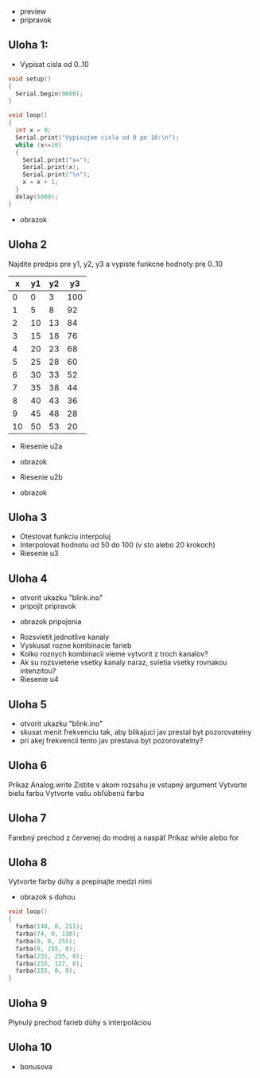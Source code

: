 - preview
- pripravok 

## Uloha 1:

- Vypisat cisla od 0..10

```C
void setup() 
{
  Serial.begin(9600);
}

void loop() 
{
  int x = 0;
  Serial.print("Vypisujem cisla od 0 po 10:\n");
  while (x<=10)
  {
    Serial.print("x=");
    Serial.print(x);
    Serial.print("\n");
    x = x + 1;
  }
  delay(5000);
}
```
+ obrazok

## Uloha 2

Najdite predpis pre y1, y2, y3 a vypiste funkcne hodnoty pre 0..10

| x  | y1  | y2  | y3  |
-----|-----|-----|-----|
| 0  | 0   | 3   | 100 |
| 1  | 5   | 8   | 92  |
| 2  | 10  | 13  | 84  |
| 3  | 15  | 18  | 76  |
| 4  | 20  | 23  | 68  |
| 5  | 25  | 28  | 60  |
| 6  | 30  | 33  | 52  |
| 7  | 35  | 38  | 44  |
| 8  | 40  | 43  | 36  |
| 9  | 45  | 48  | 28  |
| 10 | 50  | 53  | 20  |

- Riesenie u2a
+ obrazok
- Riesenie u2b
+ obrazok

## Uloha 3

- Otestovat funkciu interpoluj
- Interpolovat hodnotu od 50 do 100 (v sto alebo 20 krokoch)
- Riesenie u3

## Uloha 4
- otvorit ukazku "blink.ino"
- pripojit pripravok
+ obrazok pripojenia 
- Rozsvietit jednotlive kanaly
- Vyskusat rozne kombinacie farieb
- Kolko roznych kombinacii vieme vytvorit z troch kanalov? 
- Ak su rozsvietene vsetky kanaly naraz, svietia vsetky rovnakou intenzitou?
- Riesenie u4

## Uloha 5
- otvorit ukazku "blink.ino"
- skusat menit frekvenciu tak, aby blikajuci jav prestal byt pozorovatelny
- pri akej frekvencii tento jav prestava byt pozorovatelny?

## Uloha 6
Príkaz Analog.write
Zistite v akom rozsahu je vstupný argument
Vytvorte bielu farbu
Vytvorte vašu obľúbenú farbu

## Uloha 7
Farebný prechod z červenej do modrej a naspäť 
Príkaz while alebo for


## Uloha 8
Vytvorte farby dúhy a prepínajte medzi nimi
+ obrazok s duhou
```C
void loop() 
{
  farba(148, 0, 211);
  farba(74, 0, 130);
  farba(0, 0, 255);
  farba(0, 255, 0);
  farba(255, 255, 0);
  farba(255, 127, 0);
  farba(255, 0, 0);
}

``` 

## Uloha 9
Plynulý prechod farieb dúhy s interpoláciou

## Uloha 10
- bonusova

